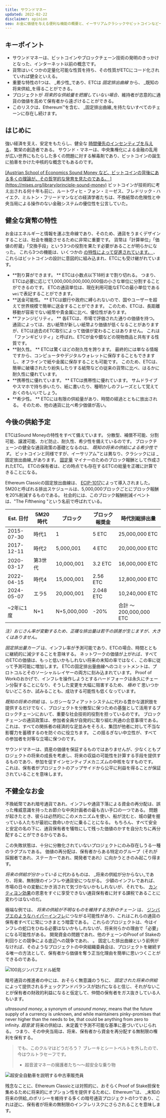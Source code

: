 ```yaml
---
title: サウンドマネー
updated: 2022-02-22
disclaimer: opinion
seo: お金に価値を与える便利な機能の概要と、イーサリアムクラシックやビットコインなど一部のブロックチェーンが、分散化と長寿命化のために意図的にこれらの機能を通貨政策に適用していることについて説明します。
---
```


## キーポイント

- サウンドマネーは、ビットコインやブロックチェーン技術の発明のきっかけとなった、インターネット以前の概念です。
- 貨幣はいくつかの定量化可能な性質を持ち、その性質がETCにコード化されていれば健全といえる。
- 重要な特性の1つは、 _希少性_であり、ETCは _固定排出曲線_ から、 _既知の将来供給_を得ることができる。
- プロジェクトが _将来的な供給量を把握していない場合_、維持者が恣意的に通貨の価値を高めて保有者から遠ざけることができる。
- このリスクは、Ethereum™を含む、 _固定排出曲線_を持たないすべてのチェーンに存在し続けます。

## はじめに

強い経済を支え、安定をもたらし、健全な [時間優先のインセンティブを与える](https://www.youtube.com/watch?v=k5XbLm3pEfI)、繁栄の創造者である。 サウンド・マネーは、中央集権化による金融の乱用が広い世界にもたらした多くの問題に対する解毒剤であり、ビットコインの誕生に拍車をかけた中核的な概念でもあるのです。

[ \[Austrian School of Economics Sound Money など、ビットコインの背後にある多くの理論が、その哲学的な発育を見たのである。 \](https://mises.org/library/principle-sound-money)](https://mises.org/topics/bitcoin) ビットコインが技術的に考え出される何十年も前に、ルートヴィヒ・フォン・ミーゼス、フレドリック・ハイエク、ミルトン・フリードマンなどの経済学者たちは、不換紙幣の危険性と中央当局による操作のない金融システムの優位性を公言していた。

## 健全な貨幣の特性

お金はエネルギーと情報を運ぶ生命線であり、そのため、通貨をうまくデザインすることは、社会を機能させるために非常に重要です。 貨幣は「計算単位」「価値の貯蔵」「交換手段」という3つの役割を果たす必要があることが明らかになった。 これら3つの機能は、いくつかの [の特性によって促進されています。 ](https://cryptowhat.com/properties-of-sound-money/)、これらはビットコインの設計に意図的に組み込まれ、ETCにも受け継がれています。

- **割り算ができます。 ** ETCは小数点以下18桁まで割り切れる。 つまり、ETCは必要に応じて1,000,000,000,000,000個の小さな単位に分割することができるのです。 ETCの通貨単位は、現在利用可能なETCの最小単位である `wei`で表記することができます。
- **送金可能性。 ** ETCは銀行や政府に縛られないので、国やユーザーを超えて世界規模で簡単に送金することができます。 このため、ETCは、長距離移動が容易でない紙幣や貴金属に比べ、優位性があります。
- **ファンジビリティ。 ** 各ETCは、市場で評価された通りの価値を持つ。 通貨によっては、古い紙幣が新しい紙幣より価値が低くなることがありますが、ETCは過去のETC取引によって価値が変わることはありません。 これは「ファンギビリティ」と呼ばれ、ETCが金や銀などの現物商品と共有する性質です。
- **耐久性。 ** ETCは驚くほどの耐久性を誇ります。 最終的には単なる情報ですから、コンピュータやデジタルウォレットに保存することもできますし、オフラインで紙や金属に保存することも可能です。 このため、ETCは、簡単に破壊されたり紛失したりする紙幣などの従来の貨幣に比べ、はるかに耐久性に優れています。
- **携帯性に優れています。 ** ETCは携帯性に優れています。 サムドライブやスマホで持ち歩いたり、紙に書いたり、種明かしのフレーズとして覚えておくのもいいでしょう。
- **希少性。 ** ETCには有限の供給量があり、時間の経過とともに放出される。 そのため、他の通貨に比べ希少価値が高い。

## 今後の供給予定

ETCはSound Moneyの特性をすべて備えています。 分散型、補償不可能、分割可能、譲渡可能、カビ防止、耐久性、希少性を備えているのです。 ブロックチェーンの健全な通貨政策の基礎となるのは、 _既知の将来の供給による希少性です_。 ビットコインと同様ですが、イーサリアム™とは異なり、クラシックには _固定放出曲線_があります。 [固定量](https://etcis.money/) マイナーのためのブロック報酬として作成されたETC。 ETCの保有者は、どの時点でも存在するETCの総量を正確に計算できることになる。

Ethereum Classicの固定放出曲線は、 [ECIP-1017](https://ecips.ethereumclassic.org/ECIPs/ecip-1017)によって導入されました。 5M20と呼ばれる排出スケジュールは、5,000,000ブロックごとにブロック報酬を20%削減するものである。 社会的には、このブロック報酬削減イベントは、"The Fifthening "という名前で呼ばれている。

| Est. 日付    | 5M20時代 | ブロック        | ブロック報奨金   | 時代別総排出量             |
| ---------- | ------ | ----------- | --------- | ------------------- |
| 2015-07-30 | 時代1    | 1           | 5 ETC     | 25,000,000 ETC      |
| 2017-12-11 | 時代2    | 5,000,001   | 4 ETC     | 20,000,000 ETC      |
| 2020-03-17 | 第3世代   | 10,000,001  | 3.2 ETC   | 16,000,000 ETC      |
| 2022-04-15 | 時代4    | 15,000,001  | 2.56 ETC  | 12,800,000 ETC      |
| 2024-05-07 | エラ5    | 20,000,001  | 2.048 ETC | 10,240,000 ETC      |
| ~2年に1度     | N+1    | N+5,000,000 | -20%      | 合計 ～200,000,000 ETC |

_注）おじさん率が変動するため、正確な排出量は若干の誤差が生じますが、大きくはありません。_

_固定排出量カーブ_ は、インフレ率が予測可能であり、ETCの場合、時間とともに継続的に減少することを意味する。 ネットワークの価値が上がれば、すべてのETCの価値は、もっと低いかもしれない将来の未知の率ではなく、この率に従って予測可能に増加します。 ETCの固定排出量曲線へのコミットメントは、プロトコルとそのソーシャルレイヤーの両方に刻み込まれています。 Proof of Workのおかげで、インフレを操作しようとするハードフォークは永久にチェーン分裂することになり、そうした変更を大幅に阻害するため、 _極めて_ 思いつかないどころか、試みることも、成功する可能性も低くなっています。

_既知の将来の供給_ は、レガシーなフィアットシステムに代わる豊かな選択肢を提供するだけでなく、プロジェクトを分散型に保つための基盤として活用するブロックチェーンにおいて、重要な社会技術的役割を担っているのです。 ブロックチェーンの通貨政策は、参加者全員が自発的に取り組む共通の合意事項である。 これは、すべての関係者の経済的な足並みをそろえ、集団が他者に対して不当な影響力を蓄積するのを防ぐのに役立ちます。 この揺るぎない中立性が、すべての参加者を対等な立場に保つのです。

サウンドマネーは、資産の価値を保証するものではありませんが、少なくともプロジェクトの将来の成長を考慮し、将来の収益の可能性を計算する手段を提供するものであり、参加を促すインセンティブメカニズムの中核をなすものです。 これは、保有者がプロジェクトのアップサイドから公平に利益を得ることが保証されていることを意味します。

## 不健全なお金

不換紙幣であれ暗号通貨であれ、インフレや通貨下落による資金の再分配は、誤った権威意識を持ったお節介な中央計画者の最も古い手口の一つである。 問題が起きたとき、彼らは必然的にこのメカニズムを使い、船が沈むと、城の鍵を握っている人たちが最初に救命いかだに乗ることになる。 もちろん、すべて安全と安定の名の下に、通貨保有者を犠牲にして残った価値のかすを自分たちに再分配することができるからである。

この失敗状態は、十分に分散化されていないプロジェクトにのみ存在しうる一種のラグプルである。 価値の再分配は、保有者からある特定のグループ（それが採掘者であれ、ステーカーであれ、開発者であれ）に向かうときのみ起こり得ます。

_将来の供給が分かっている_ に代わるものは、 _将来の供給が分からない_であり、将来、無制限のインフレや通貨安につながる。 少額のインフレであれば、市場の日々の変動にかき消されて気づかないかもしれないが、それでも、 [カンティヨン効果](https://cointelegraph.com/explained/from-cash-to-crypto-the-cantillon-effect-vs-the-nakamoto-effect)の恩恵をすぐに享受できない通貨保有者に対する課税であることに変わりはないのだ。

極端な例では、 _将来の供給が不明なものを維持する方針のチェーン_ は、 [ジンバブエのようなハイパーインフレ](https://en.wikipedia.org/wiki/Hyperinflation_in_Zimbabwe)につながる可能性があり、これはこれらの通貨の保有者すべてに常につきまとう暗雲である。 これらのプロジェクトは、今はインフレの蛇口をひねる必要はないかもしれないが、将来何らかの理由で「必要」になる可能性がある。 開発資金の問題であれ、他のチェーンのProof of Stakeの利回りとの競争による底辺への競争であれ、 。 固定した排出曲線という前例がなければ、そのようなプロジェクトの中央組織委員会は、プロジェクトを継続する唯一の方法として、保有者から価値を奪う正当化理由を簡単に思いつくことができるのである。

![100兆ジンバブエドル紙幣](./zimbabwedollar.jpg)

暗号通貨の推進者の中には、おそらく無意識のうちに、 _固定された将来の供給_ によって提供されるチェックアンドバランスが妨げになると信じ、それがないことが保有者の財政的利益になると仮定して、仲間の保有者をガス抜きしている人もいます。

_ultrasound money_, a synonym of _unsound money_, means that the future supply of a currency is unknown, and while maintainers pinky-promises that never higher than the needs to be, that could be anything from zero to infinity. _超音波_ 将来の供給は、未定義で予測不可能な基準に基づいていじられる。 つまり、その中央当局は、将来、保有者から資金を再分配する無制限の権利を保有する。

> でも、このクルマはどうだろう？ ブレーキとシートベルトを外したので、今はウルトラセーフです。
> 
> - 超音波マネーの擁護者たち～～超安全な乗り物

![超安全自動車を説明する中古車販売員](./ultrasafe.jpg)

残念なことに、Ethereum Classicとは対照的に、おそらくProof of Stake担保を集めるために将来的にオプション性を提供するために、Ethereum™は、 _未知の将来の供給_のポリシーを維持する多くの暗号通貨プロジェクトの1つであり、これは逆に、保有者が将来の無制限のインフレリスクにさらされることを意味します。
